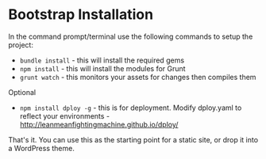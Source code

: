 Bootstrap Installation
======================

In the command prompt/terminal use the following commands to setup the project:

* `bundle install` - this will install the required gems
* `npm install` - this will install the modules for Grunt
* `grunt watch` - this monitors your assets for changes then compiles them

Optional

* `npm install dploy -g` - this is for deployment. Modify dploy.yaml to reflect your environments - http://leanmeanfightingmachine.github.io/dploy/

That's it. You can use this as the starting point for a static site, or drop it into a WordPress theme.